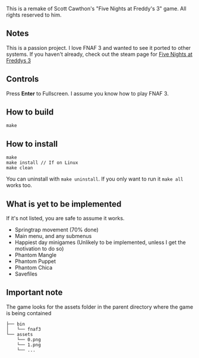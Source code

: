 This is a remake of Scott Cawthon's "Five Nights at Freddy's 3" game. All rights reserved to him.
## Notes
This is a passion project. I love FNAF 3 and wanted to see it ported to other systems. If you haven't already, check out the steam page for [Five Nights at Freddys 3](https://store.steampowered.com/app/354140/Five_Nights_at_Freddys_3/)
## Controls
Press **Enter** to Fullscreen. I assume you know how to play FNAF 3.
## How to build
```
make
```
## How to install
```
make
make install // If on Linux
make clean
```
You can uninstall with ``make uninstall``. If you only want to run it ``make all`` works too.
## What is yet to be implemented
If it's not listed, you are safe to assume it works.
- Springtrap movement (70% done)
- Main menu, and any submenus
- Happiest day minigames (Unlikely to be implemented, unless I get the motivation to do so)
- Phantom Mangle
- Phantom Puppet
- Phantom Chica
- Savefiles
## Important note
The game looks for the assets  folder in the parent directory where the game is being contained
```
├── bin
│   └── fnaf3
└── assets
    └── 0.png
    └── 1.png
    └── ...
```
